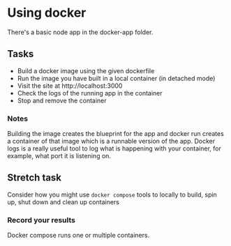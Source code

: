 # Using docker
There's a basic node app in the docker-app folder.

## Tasks

- Build a docker image using the given dockerfile
- Run the image you have built in a local container (in detached mode)
- Visit the site at http://localhost:3000
- Check the logs of the running app in the container
- Stop and remove the container

### Notes
Building the image creates the blueprint for the app and docker run creates a container of that image which is a runnable version of the app. 
Docker logs is a really useful tool to log what is happening with your container, for example, what port it is listening on.




## Stretch task
Consider how you might use `docker compose` tools to locally to build, spin up, shut down and clean up containers

### Record your results
Docker compose runs one or multiple containers.